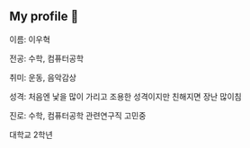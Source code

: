 ## My profile 👋


이름: 이우혁

전공: 수학, 컴퓨터공학

취미: 운동, 음악감상

성격: 처음엔 낯을 많이 가리고 조용한 성격이지만 친해지면 장난 많이침

진로: 수학, 컴퓨터공학 관련연구직 고민중 

대학교 2학년


